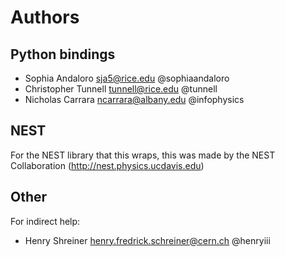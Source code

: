 # Authors

## Python bindings

* Sophia Andaloro <sja5@rice.edu> @sophiaandaloro
* Christopher Tunnell <tunnell@rice.edu> @tunnell
* Nicholas Carrara <ncarrara@albany.edu> @infophysics

## NEST

For the NEST library that this wraps, this was made by the NEST Collaboration (http://nest.physics.ucdavis.edu)

## Other

For indirect help:

* Henry Shreiner <henry.fredrick.schreiner@cern.ch> @henryiii
